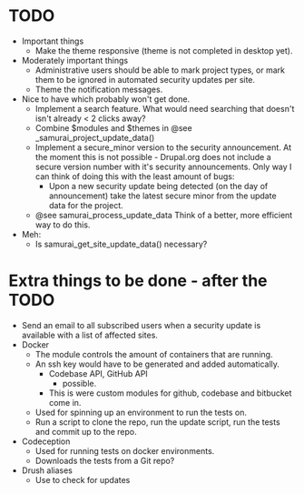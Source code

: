 # TODO
- Important things
    - Make the theme responsive (theme is not completed in desktop yet).
- Moderately important things
    - Administrative users should be able to mark project types, or mark them to be ignored in automated security updates per site.
    - Theme the notification messages.
- Nice to have which probably won't get done.
    - Implement a search feature. What would need searching that doesn't isn't already < 2 clicks away?
    - Combine $modules and $themes in @see _samurai_project_update_data()
    - Implement a secure_minor version to the security announcement. At the moment this is not possible - Drupal.org does not include a secure version number with it's security announcements. Only way I can think of doing this with the least amount of bugs:
        - Upon a new security update being detected (on the day of announcement) take the latest secure minor from the update data for the project.
    - @see samurai_process_update_data Think of a better, more efficient way to do this.
- Meh:
    - Is samurai_get_site_update_data() necessary?

# Extra things to be done - after the TODO
- Send an email to all subscribed users when a security update is available with a list of affected sites.
- Docker
    - The module controls the amount of containers that are running.
    - An ssh key would have to be generated and added automatically.
        - Codebase API, GitHub API
            - possible.
        - This is were custom modules for github, codebase and bitbucket come in.
    - Used for spinning up an environment to run the tests on.
    - Run a script to clone the repo, run the update script, run the tests and commit up to the repo.
- Codeception
    - Used for running tests on docker environments.
    - Downloads the tests from a Git repo?
- Drush aliases
    - Use to check for updates 